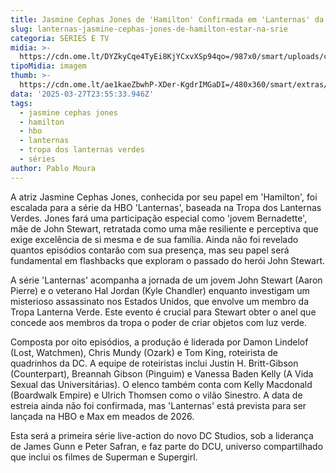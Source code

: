 ```yaml
---
title: Jasmine Cephas Jones de 'Hamilton' Confirmada em 'Lanternas' da HBO
slug: lanternas-jasmine-cephas-jones-de-hamilton-estar-na-srie
categoria: SÉRIES E TV
midia: >-
  https://cdn.ome.lt/DYZkyCqe4TyEi8KjYCxvXSp94qo=/987x0/smart/uploads/conteudo/fotos/Design_sem_nome_-_2025-03-27T204855.783.png
tipoMidia: imagem
thumb: >-
  https://cdn.ome.lt/ae1kaeZbwhP-XDer-KgdrIMGaDI=/480x360/smart/extras/conteudos/Design_sem_nome_-_2025-03-27T204855.783.png
data: '2025-03-27T23:55:33.946Z'
tags:
  - jasmine cephas jones
  - hamilton
  - hbo
  - lanternas
  - tropa dos lanternas verdes
  - séries
author: Pablo Moura
---
```


A atriz Jasmine Cephas Jones, conhecida por seu papel em 'Hamilton', foi escalada para a série da HBO 'Lanternas', baseada na Tropa dos Lanternas Verdes. Jones fará uma participação especial como 'jovem Bernadette', mãe de John Stewart, retratada como uma mãe resiliente e perceptiva que exige excelência de si mesma e de sua família. Ainda não foi revelado quantos episódios contarão com sua presença, mas seu papel será fundamental em flashbacks que exploram o passado do herói John Stewart.

A série 'Lanternas' acompanha a jornada de um jovem John Stewart (Aaron Pierre) e o veterano Hal Jordan (Kyle Chandler) enquanto investigam um misterioso assassinato nos Estados Unidos, que envolve um membro da Tropa Lanterna Verde. Este evento é crucial para Stewart obter o anel que concede aos membros da tropa o poder de criar objetos com luz verde.

Composta por oito episódios, a produção é liderada por Damon Lindelof (Lost, Watchmen), Chris Mundy (Ozark) e Tom King, roteirista de quadrinhos da DC. A equipe de roteiristas inclui Justin H. Britt-Gibson (Counterpart), Breannah Gibson (Pinguim) e Vanessa Baden Kelly (A Vida Sexual das Universitárias). O elenco também conta com Kelly Macdonald (Boardwalk Empire) e Ulrich Thomsen como o vilão Sinestro. A data de estreia ainda não foi confirmada, mas 'Lanternas' está prevista para ser lançada na HBO e Max em meados de 2026.

Esta será a primeira série live-action do novo DC Studios, sob a liderança de James Gunn e Peter Safran, e faz parte do DCU, universo compartilhado que inclui os filmes de Superman e Supergirl.
